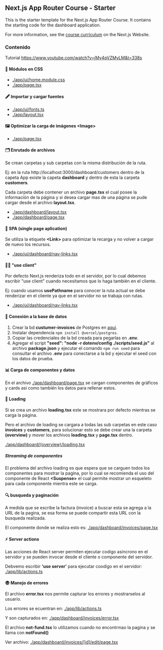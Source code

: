 ## Next.js App Router Course - Starter

This is the starter template for the Next.js App Router Course. It contains the starting code for the dashboard application.

For more information, see the [course curriculum](https://nextjs.org/learn) on the Next.js Website.

### Contenido

Tutorial https://www.youtube.com/watch?v=jMy4pVZMyLM&t=338s

#### 🎨 Módulos en CSS

- [./app/ui/home.module.css](./app/ui/home.module.css)
- [./app/page.tsx](./app/page.tsx)

#### 🖋️ Importar y cargar fuentes

- [./app/ui/fonts.ts](./app/ui/fonts.ts)
- [./app/layout.tsx](./app/layout.tsx)

#### 🖼️ Optimizar la carga de imágenes \<Image\>

- [./app/page.tsx](./app/page.tsx)

#### 🗂️ Enrutado de archivos

Se crean carpetas y sub carpetas con la misma distribución de la ruta.

Ej: en la ruta http://localhost:3000/dashboard/customers dentro de la capeta App existe la capeta **dashboard** y dentro de esta la carpeta **customers**.

Cada carpeta debe contener un archivo **page.tsx** el cual posee la información de la página y si desea cargar mas de una página se pude cargar desde el archivo **layout.tsx**.

- [./app/dashboard/layout.tsx](./app/dashboard/layout.tsx)
- [./app/dashboard/page.tsx](./app/dashboard/page.tsx)

#### 📑 SPA (single page aplication)

Se utiliza la etiquete **\<Link\>** para optimizar la recarga y no volver a cargar de nuevo los recursos.

- [./app/ui/dashboard/nav-links.tsx](./app/ui/dashboard/nav-links.tsx)

#### 👨‍💻 "use client"

Por defecto Next.js renderiza todo en el servidor, por lo cual debemos escribir "use client" cuando necesitamos que lo haga también en el cliente.

Ej: cuando usamos **usePathname** para conocer la ruta actual se debe renderizar en el cliente ya que en el servidor no se trabaja con rutas.

- [./app/ui/dashboard/nav-links.tsx](./app/ui/dashboard/nav-links.tsx)

#### 💾 Conexión a la base de datos

1. Crear la bd **custumer-invoices** de Postgres en [aquí](https://vercel.com/mauricios-projects-2e094972/~/stores).
2. Instalar dependencia `npm install @vercel/postgres`.
3. Copiar las credenciales de la bd creada para pegarlas en **.env**.
4. Agregar el script **"seed": "node -r dotenv/config ./scripts/seed.js"** al archivo **package.json** y ejecutar el comando `npm run seed` para consultar el archivo **.env** para conectarse a la bd y ejecutar el seed con los datos de prueba.

#### 📊 Carga de componentes y datos

En el archivo [./app/dashboard/page.tsx](./app/dashboard/page.tsx) se cargan componentes de gráficos y cards asi como también los datos para rellenar estos.

#### 🔄 Loading

Si se crea un archivo **loading.tsx** este se mostrara por defecto mientras se carga la página.

Pero el archivo de loading se cargara a todas las sub carpetas en este caso **invoices** y **customers**, para solucionar esto se debe crear una la carpeta **(overview)** y mover los archivos **loading.tsx** y **page.tsx** dentro.

[./app/dashboard/(overview)/loading.tsx](<./app/dashboard/(overview)/loading.tsx>)

##### Streaming de componentes

El problema del archivo loading es que espera que se carguen todos los componentes para mostrar la pagina, por lo cual se recomienda el uso del componente de React **\<Suspense\>** el cual permite mostrar un esqueleto para cada componente mientra este se carga.

#### 🔍 busqueda y paginación

A medida que se escribe la factura (invoice) a buscar esta se agrega a la URL de la pagina, se esa forma se puede compartir esta URL con la busqueda realizada.

El componente donde se realiza esto es:
[./app/dashboard/invoices/page.tsx](./app/dashboard/invoices/page.tsx)

#### ⚡️ Server actions

Las acciones de React server permiten ejecutar codigo asincrono en el servidor y se pueden invocar desde el cliente o componente del servidor.

Debvemo escribir **'use server'** para ejecutar coodigo en el servidor:
[./app/lib/actions.ts](./app/lib/actions.ts)

#### 😨 Manejo de errores

El archivo **error.tsx** nos permite capturar los errores y mostrarselos al usuario.

Los errores se ecuentran en: [./app/lib/actions.ts](./app/lib/actions.ts)

Y son capturados en: [./app/dashboard/invoices/error.tsx](./app/dashboard/invoices/error.tsx)

El archivo **not-fund.tsx** lo utilizamos cuando no encontrmao la pagina y se llama con **notFound()**

Ver archivo: [./app/dashboard/invoices/[id]/edit/page.tsx](./app/dashboard/invoices/[id]/edit/page.tsx)
